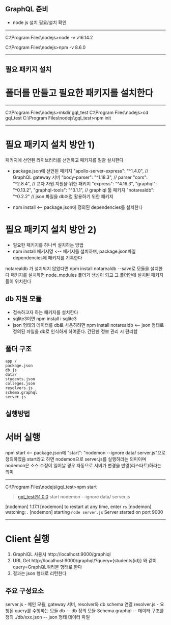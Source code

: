 ## GraphQL 준비

- node js 설치 필요/설치 확인

---

C:\Program Files\nodejs>node -v
v16.14.2

C:\Program Files\nodejs>npm -v
8.6.0

---

## 필요 패키지 설치

# 폴더를 만들고 필요한 패키지를 설치한다

---

C:\Program Files\nodejs>mkdir gql_test
C:\Program Files\nodejs>cd gql_test
C:\Program Files\nodejs\gql_test>npm init

---

# 필요 패키지 설치 방안 1)

패키지에 선언된 라이브러리를 선언하고 패키지를 일괄 설치한다

- package.json에 선언된 패키지
  "apollo-server-express": "^1.4.0", // GraphQL gateway 서버
  "body-parser": "^1.18.3", // parser
  "cors": "^2.8.4", // 교차 자원 지원을 위한 패키지
  "express": "^4.16.3",
  "graphql": "^0.13.2",
  "graphql-tools": "^3.1.1", // graphiql 툴 패키지
  "notarealdb": "^0.2.2" // json 파일을 db처럼 활용하기 위한 패키지

- npm install <-- package.json에 정의된 dependencies를 설치한다

# 필요 패키지 설치 방안 2)

- 필요한 패키지를 하나씩 설치하는 방법
- npm install 패키지명 <-- 패키지를 설치하며, package.json파일 dependencies에 패키지를 기록한다

notarealdb 가 설치되지 않았다면 npm install notarealdb --save로 모듈을 설치한다
패키지를 설치하면 node_modules 폴더가 생성이 되고 그 폴더안에 설치된 패키지들이 위치한다

## db 지원 모듈

- 접속하고자 하는 패키지를 설치한다
- sqlite3이면
  npm install i sqlite3
- json 형태의 데이터를 db로 사용하려면
  npm install notarealdb <-- json 형태로 정의된 파일을 db로 인식하게 하여준다. 간단한 정보 관리 시 편리함

## 폴더 구조
~~~
app /
package.json
db.js
data/
students.json
colleges.json
resolvers.js
schema.graphql
server.js
~~~

## 실행방법

# 서버 실행

npm start <-- package.json에 "start": "nodemon --ignore data/ server.js"으로 정의하였음
start라고 하면 nodemon으로 server.js를 실행하라는 의미이며
nodemon은 소스 수정이 일어날 경우 자동으로 서버가 변경을 반영(리스타트)하라는 의미

---

C:\Program Files\nodejs\gql_test>npm start

> gql_test@1.0.0 start
> nodemon --ignore data/ server.js

[nodemon] 1.17.1
[nodemon] to restart at any time, enter `rs`
[nodemon] watching: _._
[nodemon] starting `node server.js`
Server started on port 9000

---

# Client 실행

1. GraphiQL 사용시
   http://localhost:9000/graphiql
2. URL Get
   http://localhost:9000/graphql/?query={students{id}}
   와 같이 query=GraphQL쿼리문 형태로 한다
3. 결과는 json 형태로 리턴한다

## 주요 구성요소

server.js - 메인 모듈, gateway 서버, resolver와 db schema 연결
resolver.js - 요청된 query를 수행하는 모듈
db -- db 정의 모듈
Schema.graphql -- 데이터 구조를 정의
./db/xxx.json -- json 형태 데이터 파일
